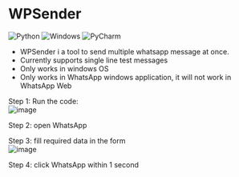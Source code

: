 # WPSender

![Python](https://img.shields.io/badge/python-3670A0?style=for-the-badge&logo=python&logoColor=ffdd54)
![Windows](https://img.shields.io/badge/Windows-0078D6?style=for-the-badge&logo=windows&logoColor=white)
![PyCharm](https://img.shields.io/badge/pycharm-143?style=for-the-badge&logo=pycharm&logoColor=black&color=black&labelColor=green)

* WPSender i a tool to send multiple whatsapp message at once.
* Currently supports single line test messages
* Only works in windows OS
* Only works in WhatsApp windows application, it will not work in WhatsApp Web


Step 1: Run the code: <br>
![image](https://github.com/Omkar270048/WPSender/assets/69665958/3ce19073-5431-4565-bf48-5034c93f9b36)

Step 2: open WhatsApp

Step 3: fill required data in the form <br>
![image](https://github.com/Omkar270048/WPSender/assets/69665958/1d7d197f-d3be-4fcb-8435-6bfea78dccb7)

Step 4: click WhatsApp within 1 second

